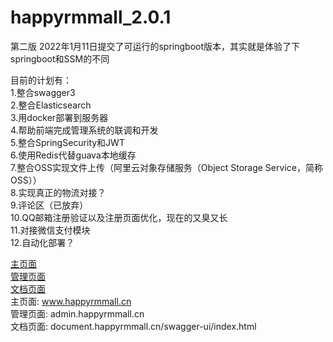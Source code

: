 # happyrmmall_2.0.1
第二版
2022年1月11日提交了可运行的springboot版本，其实就是体验了下springboot和SSM的不同

目前的计划有：  
  1.整合swagger3  
  2.整合Elasticsearch  
  3.用docker部署到服务器  
  4.帮助前端完成管理系统的联调和开发  
  5.整合SpringSecurity和JWT  
  6.使用Redis代替guava本地缓存  
  7.整合OSS实现文件上传（阿里云对象存储服务（Object Storage Service，简称 OSS））  
  8.实现真正的物流对接？  
  9.评论区（已放弃）  
  10.QQ邮箱注册验证以及注册页面优化，现在的又臭又长  
  11.对接微信支付模块  
  12.自动化部署？  



[主页面](www.happyrmmall.cn)   
[管理页面](admin.happyrmmall.cn)  
[文档页面](document.happyrmmall.cn/swagger-ui/index.html)  
主页面:    www.happyrmmall.cn  
管理页面:  admin.happyrmmall.cn  
文档页面:  document.happyrmmall.cn/swagger-ui/index.html
